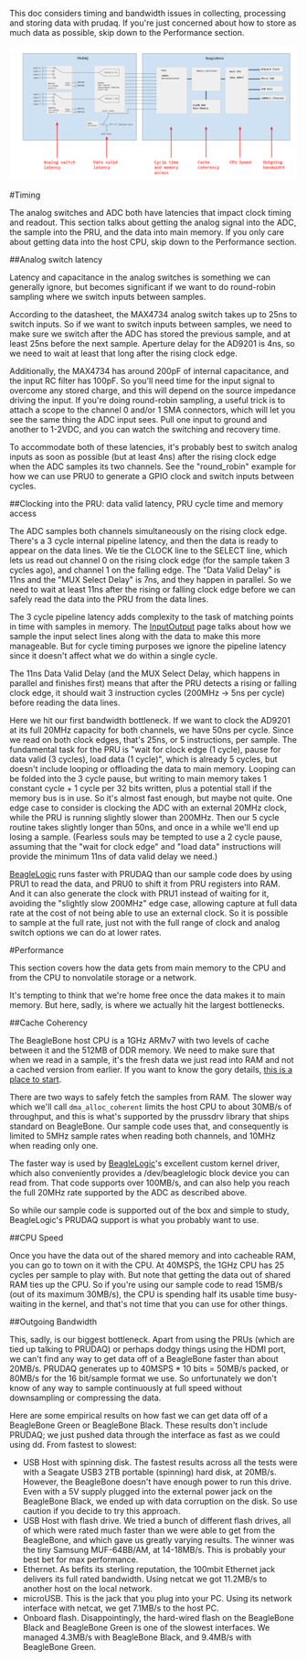 This doc considers timing and bandwidth issues in collecting, processing and storing data with prudaq.  If you're just concerned about how to store as much data as possible, skip down to the Performance section.

![Performance factors](performance.png)

#Timing

The analog switches and ADC both have latencies that impact clock timing and readout.  This section talks about getting the analog signal into the ADC, the sample into the PRU, and the data into main memory.  If you only care about getting data into the host CPU, skip down to the Performance section.

##Analog switch latency

Latency and capacitance in the analog switches is something we can generally ignore, but becomes significant if we want to do round-robin sampling where we switch inputs between samples.

According to the datasheet, the MAX4734 analog switch takes up to 25ns to switch inputs.  So if we want to switch inputs between samples, we need to make sure we switch after the ADC has stored the previous sample, and at least 25ns before the next sample.  Aperture delay for the AD9201 is 4ns, so we need to wait at least that long after the rising clock edge.

Additionally, the MAX4734 has around 200pF of internal capacitance, and the input RC filter has 100pF.  So you'll need time for the input signal to overcome any stored charge, and this will depend on the source impedance driving the input.  If you're doing round-robin sampling, a useful trick is to attach a scope to the channel 0 and/or 1 SMA connectors, which will let you see the same thing the ADC input sees.  Pull one input to ground and another to 1-2VDC, and you can watch the switching and recovery time.

To accommodate both of these latencies, it's probably best to switch analog inputs as soon as possible (but at least 4ns) after the rising clock edge when the ADC samples its two channels.  See the "round_robin" example for how we can use PRU0 to generate a GPIO clock and switch inputs between cycles.

##Clocking into the PRU: data valid latency, PRU cycle time and memory access

The ADC samples both channels simultaneously on the rising clock edge.  There's a 3 cycle internal pipeline latency, and then the data is ready to appear on the data lines.  We tie the CLOCK line to the SELECT line, which lets us read out channel 0 on the rising clock edge (for the sample taken 3 cycles ago), and channel 1 on the falling edge.  The "Data Valid Delay" is 11ns and the "MUX Select Delay" is 7ns, and they happen in parallel.  So we need to wait at least 11ns after the rising or falling clock edge before we can safely read the data into the PRU from the data lines.

The 3 cycle pipeline latency adds complexity to the task of matching points in time with samples in memory.  The [InputOutput](InputOutput.md) page talks about how we sample the input select lines along with the data to make this more manageable.  But for cycle timing purposes we ignore the pipeline latency since it doesn't affect what we do within a single cycle.

The 11ns Data Valid Delay (and the MUX Select Delay, which happens in parallel and finishes first) means that after the PRU detects a rising or falling clock edge, it should wait 3 instruction cycles (200MHz -> 5ns per cycle) before reading the data lines.

Here we hit our first bandwidth bottleneck.  If we want to clock the AD9201 at its full 20MHz capacity for both channels, we have 50ns per cycle.  Since we read on both clock edges, that's 25ns, or 5 instructions, per sample.  The fundamental task for the PRU is "wait for clock edge (1 cycle), pause for data valid (3 cycles), load data (1 cycle)", which is already 5 cycles, but doesn't include looping or offloading the data to main memory.  Looping can be folded into the 3 cycle pause, but writing to main memory takes 1 constant cycle + 1 cycle per 32 bits written, plus a potential stall if the memory bus is in use.  So it's almost fast enough, but maybe not quite.  One edge case to consider is clocking the ADC with an external 20MHz clock, while the PRU is running slightly slower than 200MHz.  Then our 5 cycle routine takes slightly longer than 50ns, and once in a while we'll end up losing a sample.  (Fearless souls may be tempted to use a 2 cycle pause, assuming that the "wait for clock edge" and "load data" instructions will provide the minimum 11ns of data valid delay we need.)

[BeagleLogic](https://github.com/abhishek-kakkar/BeagleLogic/wiki) runs faster with PRUDAQ than our sample code does by using PRU1 to read the data, and PRU0 to shift it from PRU registers into RAM.  And it can also generate the clock with PRU1 instead of waiting for it, avoiding the "slightly slow 200MHz" edge case, allowing capture at full data rate at the cost of not being able to use an external clock.  So it is possible to sample at the full rate, just not with the full range of clock and analog switch options we can do at lower rates.

#Performance

This section covers how the data gets from main memory to the CPU and from the CPU to nonvolatile storage or a network.

It's tempting to think that we're home free once the data makes it to main memory.  But here, sadly, is where we actually hit the largest bottlenecks.

##Cache Coherency

The BeagleBone host CPU is a 1GHz ARMv7 with two levels of cache between it and the 512MB of DDR memory.  We need to make sure that when we read in a sample, it's the fresh data we just read into RAM and not a cached version from earlier.  If you want to know the gory details, [this is a place to start](http://credentiality2.blogspot.com/2016/01/beaglebone-dma-notes.html).

There are two ways to safely fetch the samples from RAM.  The slower way which we'll call ```dma_alloc_coherent``` limits the host CPU to about 30MB/s of throughput, and this is what's supported by the prussdrv library that ships standard on BeagleBone.  Our sample code uses that, and consequently is limited to 5MHz sample rates when reading both channels, and 10MHz when reading only one.

The faster way is used by [BeagleLogic](https://github.com/abhishek-kakkar/BeagleLogic/wiki)'s excellent custom kernel driver, which also conveniently provides a /dev/beaglelogic block device you can read from.  That code supports over 100MB/s, and can also help you reach the full 20MHz rate supported by the ADC as described above.

So while our sample code is supported out of the box and simple to study, BeagleLogic's PRUDAQ support is what you probably want to use.

##CPU Speed

Once you have the data out of the shared memory and into cacheable RAM, you can go to town on it with the CPU.  At 40MSPS, the 1GHz CPU has 25 cycles per sample to play with.  But note that getting the data out of shared RAM ties up the CPU.  So if you're using our sample code to read 15MB/s (out of its maximum 30MB/s), the CPU is spending half its usable time busy-waiting in the kernel, and that's not time that you can use for other things.

##Outgoing Bandwidth

This, sadly, is our biggest bottleneck.  Apart from using the PRUs (which are tied up talking to PRUDAQ) or perhaps dodgy things using the HDMI port, we can't find any way to get data off of a BeagleBone faster than about 20MB/s.  PRUDAQ generates up to 40MSPS * 10 bits = 50MB/s packed, or 80MB/s for the 16 bit/sample format we use.  So unfortunately we don't know of any way to sample continuously at full speed without downsampling or compressing the data.

Here are some empirical results on how fast we can get data off of a BeagleBone Green or BeagleBone Black.  These results don't include PRUDAQ; we just pushed data through the interface as fast as we could using dd.  From fastest to slowest:

* USB Host with spinning disk.  The fastest results across all the tests were with a Seagate USB3 2TB portable (spinning) hard disk, at 20MB/s.  However, the BeagleBone doesn't have enough power to run this drive.  Even with a 5V supply plugged into the external power jack on the BeagleBone Black, we ended up with data corruption on the disk.  So use caution if you decide to try this approach.
* USB Host with flash drive.  We tried a bunch of different flash drives, all of which were rated much faster than we were able to get from the BeagleBone, and which gave us greatly varying results.  The winner was the tiny Samsung MUF-64BB/AM, at 14-18MB/s.  This is probably your best bet for max performance.
* Ethernet.  As befits its sterling reputation, the 100mbit Ethernet jack delivers its full rated bandwidth.  Using netcat we got 11.2MB/s to another host on the local network.
* microUSB.  This is the jack that you plug into your PC.  Using its network interface with netcat, we get 7.1MB/s to the host PC.
* Onboard flash.  Disappointingly, the hard-wired flash on the BeagleBone Black and BeagleBone Green is one of the slowest interfaces.  We managed 4.3MB/s with BeagleBone Black, and 9.4MB/s with BeagleBone Green.
